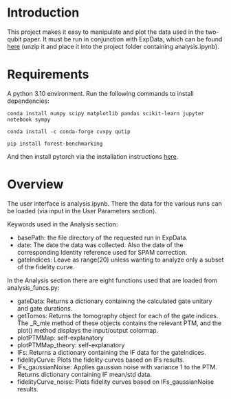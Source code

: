 # Introduction
This project makes it easy to manipulate and plot the data used in the 
two-qubit paper. It must be run in conjunction with ExpData, 
which can be found 
[here](https://drive.google.com/file/d/191BVc0W6bm6WQ7XinuNCUlevVMtIJ1YW/view?usp=sharing)
(unzip it and place it into the project folder containing analysis.ipynb).

# Requirements
A python 3.10 environment. Run the following commands to install dependencies:
```
conda install numpy scipy matplotlib pandas scikit-learn jupyter notebook sympy

conda install -c conda-forge cvxpy qutip

pip install forest-benchmarking
```
And then install pytorch via the 
installation instructions [here](https://pytorch.org/).

# Overview
The user interface is analysis.ipynb. There the data for the various runs
can be loaded (via input in the User Parameters section).

Keywords used in the Analysis section:
- basePath: the file directory of the requested run in ExpData.
- date: The date the data was collected. Also the date of the corresponding 
Identity reference used for SPAM correction.
- gateIndices: Leave as range(20) unless wanting to analyze only a subset
of the fidelity curve.

In the Analysis section there are eight functions used that are loaded from
analysis_funcs.py:

- gateData: Returns a dictionary containing 
the calculated gate unitary and gate durations.
- getTomos: Returns the tomography
object for each of the gate indices. The _R_mle method of these objects 
contains the relevant PTM, and the plot() method displays the input/output
colormap.
- plotPTMMap: self-explanatory
- plotPTMMap_theory: self-explanatory
- IFs: Returns a dictionary containing the IF data for the gateIndices. 
- fidelityCurve: Plots the fidelity curves based on IFs results.
- IFs_gaussianNoise: Applies gaussian noise with variance 1 to the PTM.
Returns dictionary containing IF mean/std data.
- fidelityCurve_noise: Plots fidelity curves based on IFs_gaussianNoise 
results.

